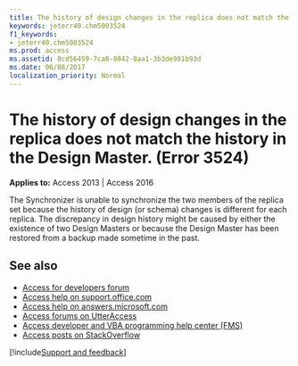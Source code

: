 ```yaml
---
title: The history of design changes in the replica does not match the history in the Design Master. (Error 3524)
keywords: jeterr40.chm5003524
f1_keywords:
- jeterr40.chm5003524
ms.prod: access
ms.assetid: 8cd56459-7ca8-0842-8aa1-3b3de981b93d
ms.date: 06/08/2017
localization_priority: Normal
---
```



# The history of design changes in the replica does not match the history in the Design Master. (Error 3524)

  

**Applies to:** Access 2013 | Access 2016

The Synchronizer is unable to synchronize the two members of the replica set because the history of design (or schema) changes is different for each replica. The discrepancy in design history might be caused by either the existence of two Design Masters or because the Design Master has been restored from a backup made sometime in the past.

## See also

- [Access for developers forum](https://social.msdn.microsoft.com/Forums/office/home?forum=accessdev)
- [Access help on support.office.com](https://support.office.com/search/results?query=Access)
- [Access help on answers.microsoft.com](https://answers.microsoft.com/)
- [Access forums on UtterAccess](https://www.utteraccess.com/forum/index.php?act=idx)
- [Access developer and VBA programming help center (FMS)](https://www.fmsinc.com/MicrosoftAccess/developer/)
- [Access posts on StackOverflow](https://stackoverflow.com/questions/tagged/ms-access)

[!include[Support and feedback](~/includes/feedback-boilerplate.md)]